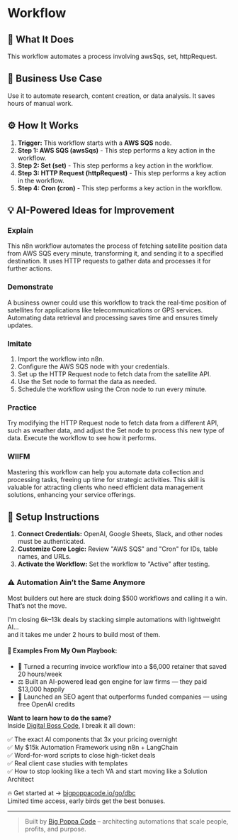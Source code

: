 # Workflow

## 🚀 What It Does
This workflow automates a process involving awsSqs, set, httpRequest.

## 💼 Business Use Case
Use it to automate research, content creation, or data analysis. It saves hours of manual work.

## ⚙️ How It Works
1.  **Trigger:** This workflow starts with a **AWS SQS** node.
2. **Step 1: AWS SQS (awsSqs)** - This step performs a key action in the workflow.
3. **Step 2: Set (set)** - This step performs a key action in the workflow.
4. **Step 3: HTTP Request (httpRequest)** - This step performs a key action in the workflow.
5. **Step 4: Cron (cron)** - This step performs a key action in the workflow.

## 💡 AI-Powered Ideas for Improvement
### Explain
This n8n workflow automates the process of fetching satellite position data from AWS SQS every minute, transforming it, and sending it to a specified destination. It uses HTTP requests to gather data and processes it for further actions.

### Demonstrate
A business owner could use this workflow to track the real-time position of satellites for applications like telecommunications or GPS services. Automating data retrieval and processing saves time and ensures timely updates.

### Imitate
1. Import the workflow into n8n.
2. Configure the AWS SQS node with your credentials.
3. Set up the HTTP Request node to fetch data from the satellite API.
4. Use the Set node to format the data as needed.
5. Schedule the workflow using the Cron node to run every minute.

### Practice
Try modifying the HTTP Request node to fetch data from a different API, such as weather data, and adjust the Set node to process this new type of data. Execute the workflow to see how it performs.

### WIIFM
Mastering this workflow can help you automate data collection and processing tasks, freeing up time for strategic activities. This skill is valuable for attracting clients who need efficient data management solutions, enhancing your service offerings.

## 🔧 Setup Instructions
1. **Connect Credentials:** OpenAI, Google Sheets, Slack, and other nodes must be authenticated.
2. **Customize Core Logic:** Review "AWS SQS" and "Cron" for IDs, table names, and URLs.
3. **Activate the Workflow:** Set the workflow to "Active" after testing.

### ⚠️ Automation Ain’t the Same Anymore

Most builders out here are stuck doing $500 workflows and calling it a win.  
That’s not the move.  

I'm closing $6k–$13k deals by stacking simple automations with lightweight AI...  
and it takes me under 2 hours to build most of them.

#### 🧠 Examples From My Own Playbook:
- 🔁 Turned a recurring invoice workflow into a $6,000 retainer that saved 20 hours/week  
- ⚖️ Built an AI-powered lead gen engine for law firms — they paid $13,000 happily  
- 🚀 Launched an SEO agent that outperforms funded companies — using free OpenAI credits  

**Want to learn how to do the same?**  
Inside [Digital Boss Code](https://bigpoppacode.io/go/dbc), I break it all down:

✅ The exact AI components that 3x your pricing overnight  
✅ My $15k Automation Framework using n8n + LangChain  
✅ Word-for-word scripts to close high-ticket deals  
✅ Real client case studies with templates  
✅ How to stop looking like a tech VA and start moving like a Solution Architect  

🔥 Get started at → [bigpoppacode.io/go/dbc](https://bigpoppacode.io/go/dbc)  
Limited time access, early birds get the best bonuses.

---
> Built by [Big Poppa Code](https://bigpoppacode.io) – architecting automations that scale people, profits, and purpose.
